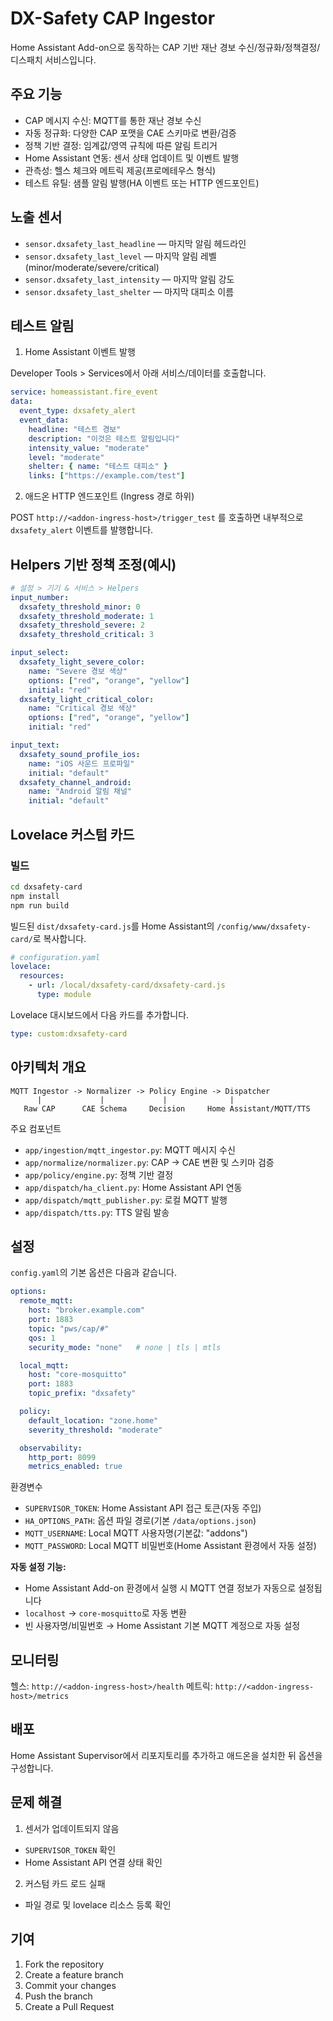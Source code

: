 # DX-Safety CAP Ingestor

Home Assistant Add-on으로 동작하는 CAP 기반 재난 경보 수신/정규화/정책결정/디스패치 서비스입니다.

## 주요 기능
- CAP 메시지 수신: MQTT를 통한 재난 경보 수신
- 자동 정규화: 다양한 CAP 포맷을 CAE 스키마로 변환/검증
- 정책 기반 결정: 임계값/영역 규칙에 따른 알림 트리거
- Home Assistant 연동: 센서 상태 업데이트 및 이벤트 발행
- 관측성: 헬스 체크와 메트릭 제공(프로메테우스 형식)
- 테스트 유틸: 샘플 알림 발행(HA 이벤트 또는 HTTP 엔드포인트)

## 노출 센서
- `sensor.dxsafety_last_headline` — 마지막 알림 헤드라인
- `sensor.dxsafety_last_level` — 마지막 알림 레벨 (minor/moderate/severe/critical)
- `sensor.dxsafety_last_intensity` — 마지막 알림 강도
- `sensor.dxsafety_last_shelter` — 마지막 대피소 이름

## 테스트 알림

1) Home Assistant 이벤트 발행

Developer Tools > Services에서 아래 서비스/데이터를 호출합니다.

```yaml
service: homeassistant.fire_event
data:
  event_type: dxsafety_alert
  event_data:
    headline: "테스트 경보"
    description: "이것은 테스트 알림입니다"
    intensity_value: "moderate"
    level: "moderate"
    shelter: { name: "테스트 대피소" }
    links: ["https://example.com/test"]
```

2) 애드온 HTTP 엔드포인트 (Ingress 경로 하위)

POST `http://<addon-ingress-host>/trigger_test` 를 호출하면 내부적으로 `dxsafety_alert` 이벤트를 발행합니다.

## Helpers 기반 정책 조정(예시)

```yaml
# 설정 > 기기 & 서비스 > Helpers
input_number:
  dxsafety_threshold_minor: 0
  dxsafety_threshold_moderate: 1
  dxsafety_threshold_severe: 2
  dxsafety_threshold_critical: 3

input_select:
  dxsafety_light_severe_color:
    name: "Severe 경보 색상"
    options: ["red", "orange", "yellow"]
    initial: "red"
  dxsafety_light_critical_color:
    name: "Critical 경보 색상"
    options: ["red", "orange", "yellow"]
    initial: "red"

input_text:
  dxsafety_sound_profile_ios:
    name: "iOS 사운드 프로파일"
    initial: "default"
  dxsafety_channel_android:
    name: "Android 알림 채널"
    initial: "default"
```

## Lovelace 커스텀 카드

### 빌드

```bash
cd dxsafety-card
npm install
npm run build
```

빌드된 `dist/dxsafety-card.js`를 Home Assistant의 `/config/www/dxsafety-card/`로 복사합니다.

```yaml
# configuration.yaml
lovelace:
  resources:
    - url: /local/dxsafety-card/dxsafety-card.js
      type: module
```

Lovelace 대시보드에서 다음 카드를 추가합니다.

```yaml
type: custom:dxsafety-card
```

## 아키텍처 개요

```
MQTT Ingestor -> Normalizer -> Policy Engine -> Dispatcher
      |             |             |              |
   Raw CAP      CAE Schema     Decision     Home Assistant/MQTT/TTS
```

주요 컴포넌트
- `app/ingestion/mqtt_ingestor.py`: MQTT 메시지 수신
- `app/normalize/normalizer.py`: CAP -> CAE 변환 및 스키마 검증
- `app/policy/engine.py`: 정책 기반 결정
- `app/dispatch/ha_client.py`: Home Assistant API 연동
- `app/dispatch/mqtt_publisher.py`: 로컬 MQTT 발행
- `app/dispatch/tts.py`: TTS 알림 발송

## 설정

`config.yaml`의 기본 옵션은 다음과 같습니다.

```yaml
options:
  remote_mqtt:
    host: "broker.example.com"
    port: 1883
    topic: "pws/cap/#"
    qos: 1
    security_mode: "none"   # none | tls | mtls

  local_mqtt:
    host: "core-mosquitto"
    port: 1883
    topic_prefix: "dxsafety"

  policy:
    default_location: "zone.home"
    severity_threshold: "moderate"

  observability:
    http_port: 8099
    metrics_enabled: true
```

환경변수
- `SUPERVISOR_TOKEN`: Home Assistant API 접근 토큰(자동 주입)
- `HA_OPTIONS_PATH`: 옵션 파일 경로(기본 `/data/options.json`)
- `MQTT_USERNAME`: Local MQTT 사용자명(기본값: "addons")
- `MQTT_PASSWORD`: Local MQTT 비밀번호(Home Assistant 환경에서 자동 설정)

**자동 설정 기능:**
- Home Assistant Add-on 환경에서 실행 시 MQTT 연결 정보가 자동으로 설정됩니다
- `localhost` → `core-mosquitto`로 자동 변환
- 빈 사용자명/비밀번호 → Home Assistant 기본 MQTT 계정으로 자동 설정

## 모니터링

헬스: `http://<addon-ingress-host>/health`
메트릭: `http://<addon-ingress-host>/metrics`

## 배포

Home Assistant Supervisor에서 리포지토리를 추가하고 애드온을 설치한 뒤 옵션을 구성합니다.

## 문제 해결

1) 센서가 업데이트되지 않음
- `SUPERVISOR_TOKEN` 확인
- Home Assistant API 연결 상태 확인

2) 커스텀 카드 로드 실패
- 파일 경로 및 lovelace 리소스 등록 확인

## 기여

1. Fork the repository
2. Create a feature branch
3. Commit your changes
4. Push the branch
5. Create a Pull Request

